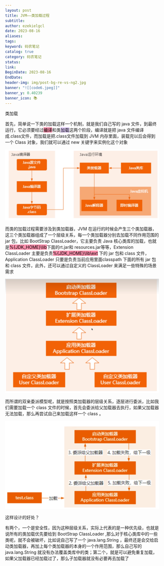 ```yaml
---
layout: post
title: JVM——类加载过程
subtitle: 
author: ezekielgcl
date: 2023-08-16
aliases: 
tags: 
keyword: 码农笔记
catalog: true
category: 码农笔记
status: 
link: 
BeginDate: 2023-08-16
EndDate: 
header-img: img/post-bg-re-vs-ng2.jpg
banner: "![[code6.jpeg]]"
banner_y: 0.40239
banner_icon: 📚
---
```



类加载

首先，简单说一下类的加载这样一个机制，就是我们自己写的 java 文件，到最终运行，它必须要经过<mark style="background: #FF5582A6;">编译</mark>和类<mark style="background: #D2B3FFA6;">加载</mark>这两个阶段，编译就是把 java 文件编译成.class文件，而加载是把.class文件加载到 JVM 内存里面，装载完以后会得到一个 Class 对象，我们就可以通过 new 关键字来实例化这个对象


![image.png](https://raw.githubusercontent.com/guchaolong/articleImgs/master/20230816042103.png)


而类的加载过程需要涉及到类加载器，JVM 在运行的时候会产生三个类加载器，这三个类加载器组成了一个层级关系，每一个类加载器分别去加载不同作用范围的 jar 包，比如 BootStrap ClassLoader，它主要负责 Java 核心类库的加载，也就是<mark style="background: #FF5582A6;">%{JDK_HOME}\lib</mark>下面的rt.jar和 resources.jar等等，Extension ClassLoader 主要是负责<mark style="background: #FF5582A6;">%{JDK_HOME}\lib\ext</mark> 下的 jar 包和 class 文件，Application ClassLoader 只要是负责当前应用里面classpath 下面的所有 jar 包和 class 文件，此外，还可以通过自定义的 ClassLoader 来满足一些特殊的场景需求

![image.png](https://raw.githubusercontent.com/guchaolong/articleImgs/master/20230816042431.png)

而所谓的双亲委派模型呢，就是按照类加载器的层级关系，逐层进行委派，比如我们需要加载一个 class 文件的时候，首先会委派给父加载器去执行，如果父加载器无法加载，那么再尝试自己来加载这样一个 class 。


![image.png](https://raw.githubusercontent.com/guchaolong/articleImgs/master/20230816043333.png)

这样设计的好处？

有两个，一个是安全性，因为这种层级关系，实际上代表的是一种优先级，也就是说所有的类加载优先要给到 BootStrap ClassLoader ,那么对于核心类库中的一些类呢，就不会被破坏，比如说自己写了一个 java.lang.String ，最终还是会交给启动类加载器，再加上每个类加载器的本身的一个作用范围，那么自己写的 java.lang.String 就没有办法覆盖类库中的类；第二个，就是可以避免重复加载，如果父加载器已经加载过了，那么子加载器就没有必要再去加载了